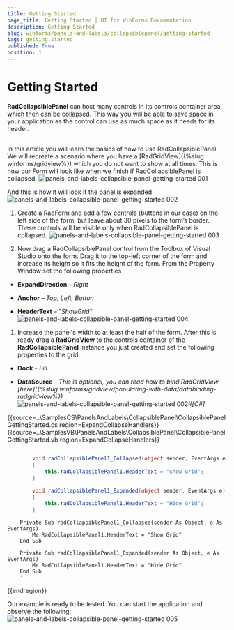 ```yaml
---
title: Getting Started
page_title: Getting Started | UI for WinForms Documentation
description: Getting Started
slug: winforms/panels-and-labels/collapsiblepanel/getting-started
tags: getting,started
published: True
position: 1
---
```


# Getting Started



__RadCollapsiblePanel__ can host many controls in its controls container area, which then can be collapsed. This way you will be able to save space in your application as the control can use as much space as it needs for its header. 

## 

In this article you will learn the basics of how to use RadCollapsiblePanel. We will recreate a scenario where you have a [RadGridView]({%slug winforms/gridview%}) which you do not want to show at all times. This is how our Form will look like when we finish if RadCollapsiblePanel is collapsed.
        ![panels-and-labels-collapsible-panel-getting-started 001](images/panels-and-labels-collapsible-panel-getting-started001.png)

And this is how it will look if the panel is expanded
        ![panels-and-labels-collapsible-panel-getting-started 002](images/panels-and-labels-collapsible-panel-getting-started002.png)

1. Create a RadForm and add a few controls (buttons in our case) on the left side of the form, but leave about 30 pixels to the form’s border. These controls will be visible only when RadCollapsiblePanel is collapsed.
            ![panels-and-labels-collapsible-panel-getting-started 003](images/panels-and-labels-collapsible-panel-getting-started003.png)

1. Now drag a RadCollapsiblePanel control from the Toolbox of Visual Studio onto the form. Drag it to the top-left corner of the form and increase its height so it fits the height of the form. From the Property Window set the following properties
            

* __ExpandDirection__ – *Right*

* __Anchor__ – *Top, Left, Botton*

* __HeaderText__ – *"ShowGrid"*![panels-and-labels-collapsible-panel-getting-started 004](images/panels-and-labels-collapsible-panel-getting-started004.png)

1. Increase the panel's width to at least the half of the form. After this is ready drag a __RadGridView__ to the controls container of the __RadCollapsiblePanel__ instance you just created and set the following properties to the grid:
            

* __Dock__ - *Fill*

* __DataSource__ - *This is optional, you can read how to bind RadGridView [here]({%slug winforms/gridview/populating-with-data/databinding-radgridview%})*![panels-and-labels-collapsible-panel-getting-started 002](images/panels-and-labels-collapsible-panel-getting-started002.png)#_[C#]_

	



{{source=..\SamplesCS\PanelsAndLabels\CollapsiblePanel\CollapsiblePanelGettingStarted.cs region=ExpandCollapseHandlers}} 
{{source=..\SamplesVB\PanelsAndLabels\CollapsiblePanel\CollapsiblePanelGettingStarted.vb region=ExpandCollapseHandlers}} 

````C#

        void radCollapsiblePanel1_Collapsed(object sender, EventArgs e)
        {
            this.radCollapsiblePanel1.HeaderText = "Show Grid";
        }

        void radCollapsiblePanel1_Expanded(object sender, EventArgs e)
        {
            this.radCollapsiblePanel1.HeaderText = "Hide Grid";
        }
````
````VB.NET
    Private Sub radCollapsiblePanel1_Collapsed(sender As Object, e As EventArgs)
        Me.RadCollapsiblePanel1.HeaderText = "Show Grid"
    End Sub

    Private Sub radCollapsiblePanel1_Expanded(sender As Object, e As EventArgs)
        Me.RadCollapsiblePanel1.HeaderText = "Hide Grid"
    End Sub
    '
````

{{endregion}} 




Our example is ready to be tested. You can start the application and observe the following:
        ![panels-and-labels-collapsible-panel-getting-started 005](images/panels-and-labels-collapsible-panel-getting-started005.gif)
